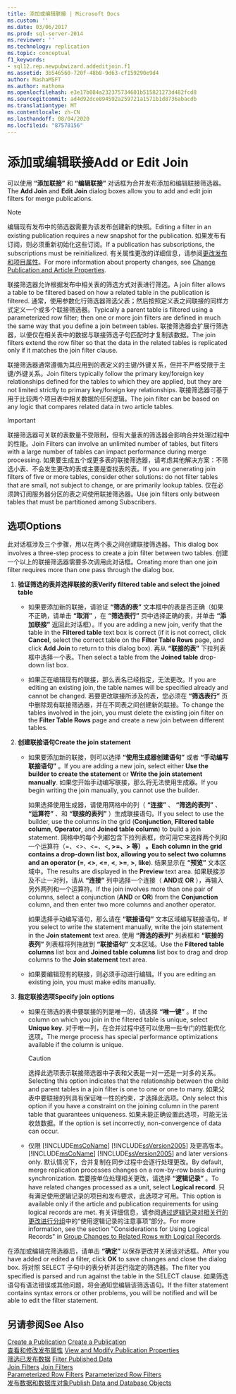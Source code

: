 ```yaml
---
title: 添加或编辑联接 | Microsoft Docs
ms.custom: ''
ms.date: 03/06/2017
ms.prod: sql-server-2014
ms.reviewer: ''
ms.technology: replication
ms.topic: conceptual
f1_keywords:
- sql12.rep.newpubwizard.addeditjoin.f1
ms.assetid: 3b546560-720f-48b8-9d63-cf159290e9d4
author: MashaMSFT
ms.author: mathoma
ms.openlocfilehash: e3e17b084a232375734601b515821273d482fcd8
ms.sourcegitcommit: ad4d92dce894592a259721a1571b1d8736abacdb
ms.translationtype: MT
ms.contentlocale: zh-CN
ms.lasthandoff: 08/04/2020
ms.locfileid: "87578156"
---
```

# <a name="add-or-edit-join"></a><span data-ttu-id="0c34b-102">添加或编辑联接</span><span class="sxs-lookup"><span data-stu-id="0c34b-102">Add or Edit Join</span></span>
  <span data-ttu-id="0c34b-103">可以使用 **“添加联接”** 和 **“编辑联接”** 对话框为合并发布添加和编辑联接筛选器。</span><span class="sxs-lookup"><span data-stu-id="0c34b-103">The **Add Join** and **Edit Join** dialog boxes allow you to add and edit join filters for merge publications.</span></span>  
  
> [!NOTE]  
>  <span data-ttu-id="0c34b-104">编辑现有发布中的筛选器需要为该发布创建新的快照。</span><span class="sxs-lookup"><span data-stu-id="0c34b-104">Editing a filter in an existing publication requires a new snapshot for the publication.</span></span> <span data-ttu-id="0c34b-105">如果发布有订阅，则必须重新初始化这些订阅。</span><span class="sxs-lookup"><span data-stu-id="0c34b-105">If a publication has subscriptions, the subscriptions must be reinitialized.</span></span> <span data-ttu-id="0c34b-106">有关属性更改的详细信息，请参阅[更改发布和项目属性](publish/change-publication-and-article-properties.md)。</span><span class="sxs-lookup"><span data-stu-id="0c34b-106">For more information about property changes, see [Change Publication and Article Properties](publish/change-publication-and-article-properties.md).</span></span>  
  
 <span data-ttu-id="0c34b-107">联接筛选器允许根据发布中相关表的筛选方式对表进行筛选。</span><span class="sxs-lookup"><span data-stu-id="0c34b-107">A join filter allows a table to be filtered based on how a related table in the publication is filtered.</span></span> <span data-ttu-id="0c34b-108">通常，使用参数化行筛选器筛选父表；然后按照定义表之间联接的同样方式定义一个或多个联接筛选器。</span><span class="sxs-lookup"><span data-stu-id="0c34b-108">Typically a parent table is filtered using a parameterized row filter; then one or more join filters are defined in much the same way that you define a join between tables.</span></span> <span data-ttu-id="0c34b-109">联接筛选器会扩展行筛选器，以便仅在相关表中的数据与联接筛选子句匹配时才复制该数据。</span><span class="sxs-lookup"><span data-stu-id="0c34b-109">The join filters extend the row filter so that the data in the related tables is replicated only if it matches the join filter clause.</span></span>  
  
 <span data-ttu-id="0c34b-110">联接筛选器通常遵循为其应用到的表定义的主键/外键关系，但并不严格受限于主键/外键关系。</span><span class="sxs-lookup"><span data-stu-id="0c34b-110">Join filters typically follow the primary key/foreign key relationships defined for the tables to which they are applied, but they are not limited strictly to primary key/foreign key relationships.</span></span> <span data-ttu-id="0c34b-111">联接筛选器可基于用于比较两个项目表中相关数据的任何逻辑。</span><span class="sxs-lookup"><span data-stu-id="0c34b-111">The join filter can be based on any logic that compares related data in two article tables.</span></span>  
  
> [!IMPORTANT]  
>  <span data-ttu-id="0c34b-112">联接筛选器可关联的表数量不受限制，但有大量表的筛选器会影响合并处理过程中的性能。</span><span class="sxs-lookup"><span data-stu-id="0c34b-112">Join Filters can involve an unlimited number of tables, but filters with a large number of tables can impact performance during merge processing.</span></span> <span data-ttu-id="0c34b-113">如果要生成五个或更多表的联接筛选器，请考虑其他解决方案：不筛选小表、不会发生更改的表或主要是查找表的表。</span><span class="sxs-lookup"><span data-stu-id="0c34b-113">If you are generating join filters of five or more tables, consider other solutions: do not filter tables that are small, not subject to change, or are primarily lookup tables.</span></span> <span data-ttu-id="0c34b-114">仅在必须跨订阅服务器分区的表之间使用联接筛选器。</span><span class="sxs-lookup"><span data-stu-id="0c34b-114">Use join filters only between tables that must be partitioned among Subscribers.</span></span>  
  
## <a name="options"></a><span data-ttu-id="0c34b-115">选项</span><span class="sxs-lookup"><span data-stu-id="0c34b-115">Options</span></span>  
 <span data-ttu-id="0c34b-116">此对话框涉及三个步骤，用以在两个表之间创建联接筛选器。</span><span class="sxs-lookup"><span data-stu-id="0c34b-116">This dialog box involves a three-step process to create a join filter between two tables.</span></span> <span data-ttu-id="0c34b-117">创建一个以上的联接筛选器需要多次调用此对话框。</span><span class="sxs-lookup"><span data-stu-id="0c34b-117">Creating more than one join filter requires more than one pass through the dialog box.</span></span>  
  
1.  <span data-ttu-id="0c34b-118">**验证筛选的表并选择联接的表**</span><span class="sxs-lookup"><span data-stu-id="0c34b-118">**Verify filtered table and select the joined table**</span></span>  
  
    -   <span data-ttu-id="0c34b-119">如果要添加新的联接，请验证 **“筛选的表”** 文本框中的表是否正确（如果不正确，请单击 **“取消”** ，在 **“筛选表行”** 页中选择正确的表，并单击 **“添加联接”** 返回此对话框）。</span><span class="sxs-lookup"><span data-stu-id="0c34b-119">If you are adding a new join, verify that the table in the **Filtered table** text box is correct (if it is not correct, click **Cancel**, select the correct table on the **Filter Table Rows** page, and click **Add Join** to return to this dialog box).</span></span> <span data-ttu-id="0c34b-120">再从 **“联接的表”** 下拉列表框中选择一个表。</span><span class="sxs-lookup"><span data-stu-id="0c34b-120">Then select a table from the **Joined table** drop-down list box.</span></span>  
  
    -   <span data-ttu-id="0c34b-121">如果正在编辑现有的联接，那么表名已经指定，无法更改。</span><span class="sxs-lookup"><span data-stu-id="0c34b-121">If you are editing an existing join, the table names will be specified already and cannot be changed.</span></span> <span data-ttu-id="0c34b-122">若要更改联接所涉及的表，您必须在 **“筛选表行”** 页中删除现有联接筛选器，并在不同表之间创建新的联接。</span><span class="sxs-lookup"><span data-stu-id="0c34b-122">To change the tables involved in the join, you must delete the existing join filter on the **Filter Table Rows** page and create a new join between different tables.</span></span>  
  
2.  <span data-ttu-id="0c34b-123">**创建联接语句**</span><span class="sxs-lookup"><span data-stu-id="0c34b-123">**Create the join statement**</span></span>  
  
    -   <span data-ttu-id="0c34b-124">如果要添加新的联接，则可以选择 **“使用生成器创建语句”** 或者 **“手动编写联接语句”** 。</span><span class="sxs-lookup"><span data-stu-id="0c34b-124">If you are adding a new join, select either **Use the builder to create the statement** or **Write the join statement manually**.</span></span> <span data-ttu-id="0c34b-125">如果您开始手动编写联接，那么将无法使用生成器。</span><span class="sxs-lookup"><span data-stu-id="0c34b-125">If you begin writing the join manually, you cannot use the builder.</span></span>  
  
         <span data-ttu-id="0c34b-126">如果选择使用生成器，请使用网格中的列（ **“连接”** 、 **“筛选的表列”** 、 **“运算符”** 、和 **“联接的表列”** ）生成联接语句。</span><span class="sxs-lookup"><span data-stu-id="0c34b-126">If you select to use the builder, use the columns in the grid (**Conjunction**, **Filtered table column**, **Operator**, and **Joined table column**) to build a join statement.</span></span> <span data-ttu-id="0c34b-127">网格中的每个列都包含下拉列表框，你可用它来选择两个列和一个运算符（=、<>、<=、\<**, **>=、> 等）     。</span><span class="sxs-lookup"><span data-stu-id="0c34b-127">Each column in the grid contains a drop-down list box, allowing you to select two columns and an operator (**=**, **<>**, **<=**, **\<**, **>=**, **>**, **like**).</span></span> <span data-ttu-id="0c34b-128">结果显示在 **“预览”** 文本区域中。</span><span class="sxs-lookup"><span data-stu-id="0c34b-128">The results are displayed in the **Preview** text area.</span></span> <span data-ttu-id="0c34b-129">如果联接涉及不止一对列，请从 **“连接”** 列中选择一个连接（ **AND**或 **OR** ），再输入另外两列和一个运算符。</span><span class="sxs-lookup"><span data-stu-id="0c34b-129">If the join involves more than one pair of columns, select a conjunction (**AND** or **OR**) from the **Conjunction** column, and then enter two more columns and another operator.</span></span>  
  
         <span data-ttu-id="0c34b-130">如果选择手动编写语句，那么请在 **“联接语句”** 文本区域编写联接语句。</span><span class="sxs-lookup"><span data-stu-id="0c34b-130">If you select to write the statement manually, write the join statement in the **Join statement** text area.</span></span> <span data-ttu-id="0c34b-131">使用 **“筛选的表列”** 列表框和 **“联接的表列”** 列表框将列拖放到 **“联接语句”** 文本区域。</span><span class="sxs-lookup"><span data-stu-id="0c34b-131">Use the **Filtered table columns** list box and **Joined table columns** list box to drag and drop columns to the **Join statement** text area.</span></span>  
  
    -   <span data-ttu-id="0c34b-132">如果要编辑现有的联接，则必须手动进行编辑。</span><span class="sxs-lookup"><span data-stu-id="0c34b-132">If you are editing an existing join, you must make edits manually.</span></span>  
  
3.  <span data-ttu-id="0c34b-133">**指定联接选项**</span><span class="sxs-lookup"><span data-stu-id="0c34b-133">**Specify join options**</span></span>  
  
    -   <span data-ttu-id="0c34b-134">如果在筛选的表中要联接的列是唯一的，请选择 **“唯一键”** 。</span><span class="sxs-lookup"><span data-stu-id="0c34b-134">If the column on which you join in the filtered table is unique, select **Unique key**.</span></span> <span data-ttu-id="0c34b-135">对于唯一列，在合并过程中还可以使用一些专门的性能优化选项。</span><span class="sxs-lookup"><span data-stu-id="0c34b-135">The merge process has special performance optimizations available if the column is unique.</span></span>  
  
        > [!CAUTION]  
        >  <span data-ttu-id="0c34b-136">选择此选项表示联接筛选器中子表和父表是一对一还是一对多的关系。</span><span class="sxs-lookup"><span data-stu-id="0c34b-136">Selecting this option indicates that the relationship between the child and parent tables in a join filter is one to one or one to many.</span></span> <span data-ttu-id="0c34b-137">如果父表中要联接的列具有保证唯一性的约束，才选择此选项。</span><span class="sxs-lookup"><span data-stu-id="0c34b-137">Only select this option if you have a constraint on the joining column in the parent table that guarantees uniqueness.</span></span> <span data-ttu-id="0c34b-138">如果未能正确设置此选项，可能无法收敛数据。</span><span class="sxs-lookup"><span data-stu-id="0c34b-138">If the option is set incorrectly, non-convergence of data can occur.</span></span>  
  
    -   <span data-ttu-id="0c34b-139">仅限 [!INCLUDE[msCoName](../../includes/msconame-md.md)] [!INCLUDE[ssVersion2005](../../includes/ssversion2005-md.md)] 及更高版本。</span><span class="sxs-lookup"><span data-stu-id="0c34b-139">[!INCLUDE[msCoName](../../includes/msconame-md.md)] [!INCLUDE[ssVersion2005](../../includes/ssversion2005-md.md)] and later versions only.</span></span> <span data-ttu-id="0c34b-140">默认情况下，合并复制在同步过程中会逐行处理更改。</span><span class="sxs-lookup"><span data-stu-id="0c34b-140">By default, merge replication processes changes on a row-by-row basis during synchronization.</span></span> <span data-ttu-id="0c34b-141">若要按单位处理相关更改，请选择 **“逻辑记录”** 。</span><span class="sxs-lookup"><span data-stu-id="0c34b-141">To have related changes processed as a unit, select **Logical record**.</span></span> <span data-ttu-id="0c34b-142">只有满足使用逻辑记录的项目和发布要求，此选项才可用。</span><span class="sxs-lookup"><span data-stu-id="0c34b-142">This option is available only if the article and publication requirements for using logical records are met.</span></span> <span data-ttu-id="0c34b-143">有关详细信息，请参阅[通过逻辑记录对相关行的更改进行分组](merge/group-changes-to-related-rows-with-logical-records.md)中的“使用逻辑记录的注意事项”部分。</span><span class="sxs-lookup"><span data-stu-id="0c34b-143">For more information, see the section "Considerations for Using Logical Records" in [Group Changes to Related Rows with Logical Records](merge/group-changes-to-related-rows-with-logical-records.md).</span></span>  
  
 <span data-ttu-id="0c34b-144">在添加或编辑完筛选器后，请单击 **“确定”** 以保存更改并关闭该对话框。</span><span class="sxs-lookup"><span data-stu-id="0c34b-144">After you have added or edited a filter, click **OK** to save changes and close the dialog box.</span></span> <span data-ttu-id="0c34b-145">将对照 SELECT 子句中的表分析并运行指定的筛选器。</span><span class="sxs-lookup"><span data-stu-id="0c34b-145">The filter you specified is parsed and run against the table in the SELECT clause.</span></span> <span data-ttu-id="0c34b-146">如果筛选语句有语法错误或其他问题，将会通知您编辑该筛选语句。</span><span class="sxs-lookup"><span data-stu-id="0c34b-146">If the filter statement contains syntax errors or other problems, you will be notified and will be able to edit the filter statement.</span></span>  
  
## <a name="see-also"></a><span data-ttu-id="0c34b-147">另请参阅</span><span class="sxs-lookup"><span data-stu-id="0c34b-147">See Also</span></span>  
 <span data-ttu-id="0c34b-148">[Create a Publication](publish/create-a-publication.md) </span><span class="sxs-lookup"><span data-stu-id="0c34b-148">[Create a Publication](publish/create-a-publication.md) </span></span>  
 <span data-ttu-id="0c34b-149">[查看和修改发布属性](publish/view-and-modify-publication-properties.md) </span><span class="sxs-lookup"><span data-stu-id="0c34b-149">[View and Modify Publication Properties](publish/view-and-modify-publication-properties.md) </span></span>  
 <span data-ttu-id="0c34b-150">[筛选已发布数据](publish/filter-published-data.md) </span><span class="sxs-lookup"><span data-stu-id="0c34b-150">[Filter Published Data](publish/filter-published-data.md) </span></span>  
 <span data-ttu-id="0c34b-151">[Join Filters](merge/join-filters.md) </span><span class="sxs-lookup"><span data-stu-id="0c34b-151">[Join Filters](merge/join-filters.md) </span></span>  
 <span data-ttu-id="0c34b-152">[Parameterized Row Filters](merge/parameterized-filters-parameterized-row-filters.md) </span><span class="sxs-lookup"><span data-stu-id="0c34b-152">[Parameterized Row Filters](merge/parameterized-filters-parameterized-row-filters.md) </span></span>  
 [<span data-ttu-id="0c34b-153">发布数据和数据库对象</span><span class="sxs-lookup"><span data-stu-id="0c34b-153">Publish Data and Database Objects</span></span>](publish/publish-data-and-database-objects.md)  
  
  
